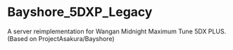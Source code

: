 # Bayshore_5DXP_Legacy
A server reimplementation for Wangan Midnight Maximum Tune 5DX PLUS. (Based on ProjectAsakura/Bayshore)

